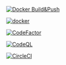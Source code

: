 [![Docker Build&Push](https://github.com/profjordanov/githubcards/actions/workflows/docker-publish.yml/badge.svg)](https://github.com/profjordanov/githubcards/actions/workflows/docker-publish.yml)

[![docker](https://img.shields.io/badge/Docker-2CA5E0?style=for-the-badge&logo=docker&logoColor=white)](https://hub.docker.com/r/profjordanov/githubcards)

[![CodeFactor](https://www.codefactor.io/repository/github/profjordanov/githubcards/badge/master)](https://www.codefactor.io/repository/github/profjordanov/githubcards/overview/master)

[![CodeQL](https://github.com/profjordanov/githubcards/actions/workflows/codeql-analysis.yml/badge.svg)](https://github.com/profjordanov/githubcards/actions/workflows/codeql-analysis.yml)

[![CircleCI](https://circleci.com/gh/profjordanov/githubcards/tree/master.svg?style=svg)](https://circleci.com/gh/profjordanov/githubcards/tree/master)

